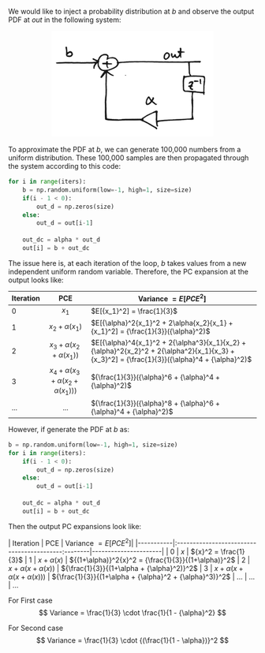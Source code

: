 We would like to inject a probability distribution at $b$ and observe the output PDF at $out$ in the following system:

<center>
<img src="simple_graph.png"  width="328" height="215">
</center>

To approximate the PDF at $b$, we can generate 100,000 numbers from a uniform distribution. These 100,000 samples are then propagated through the system according to this code:

```python
for i in range(iters):
	b = np.random.uniform(low=-1, high=1, size=size)
    if(i - 1 < 0):
        out_d = np.zeros(size)
    else:
        out_d = out[i-1]
    
    out_dc = alpha * out_d
    out[i] = b + out_dc
```

The issue here is, at each iteration of the loop, $b$ takes values from a new independent uniform random variable. Therefore, the PC expansion at the output looks like:

| Iteration | PCE                                                | Variance $= E[PCE^2]$|
|-----------|:--------------------------------------------------:|----------------------|
|    0      |  $x_1$                                             | $E[{x_1}^2] = \frac{1}{3}$
|    1      |  $x_2 + \alpha(x_1)$                               | $E[{\alpha}^2{x_1}^2 + 2\alpha{x_2}{x_1} + {x_1}^2] = {\frac{1}{3}}({\alpha}^2)$
|    2      |  $x_3 + \alpha(x_2 + \alpha(x_1))$                 | $E[{\alpha}^4{x_1}^2 + 2{\alpha^3}{x_1}{x_2} + {\alpha}^2{x_2}^2 + 2{\alpha^2}{x_1}{x_3} + {x_3}^2] = {\frac{1}{3}}({\alpha}^4 + {\alpha}^2)$
|    3      |  $x_4 + \alpha(x_3 + \alpha(x_2 + \alpha(x_1)))$   | ${\frac{1}{3}}({\alpha}^6 + {\alpha}^4 + {\alpha}^2)$
|    ...    | ...                                                | ${\frac{1}{3}}({\alpha}^8 + {\alpha}^6 + {\alpha}^4 + {\alpha}^2)$

However, if generate the PDF at $b$ as:


```python
b = np.random.uniform(low=-1, high=1, size=size)
for i in range(iters):
    if(i - 1 < 0):
        out_d = np.zeros(size)
    else:
        out_d = out[i-1]
    
    out_dc = alpha * out_d
    out[i] = b + out_dc
```

Then the output PC expansions look like:

| Iteration | PCE                                        | Variance $= E[PCE^2]$|
|-----------|:------------------------------------------:--------|----------------------|
|    0      |  $x$                                       | ${x}^2 = \frac{1}{3}$
|    1      |  $x + \alpha(x)$                           | ${(1+\alpha)}^2{x}^2 = {\frac{1}{3}}{(1+\alpha)}^2$
|    2      |  $x + \alpha(x + \alpha(x))$               | ${\frac{1}{3}}{(1+\alpha + {\alpha}^2)}^2$
|    3      |  $x + \alpha(x + \alpha(x + \alpha(x)))$   | ${\frac{1}{3}}{(1+\alpha + {\alpha}^2 + {\alpha}^3)}^2$
|    ...    | ...                                        | $...$


For First case
$$
Variance = \frac{1}{3} \cdot \frac{1}{1 - {\alpha}^2}
$$

For Second case
$$
Variance = \frac{1}{3} \cdot {(\frac{1}{1 - \alpha})}^2
$$